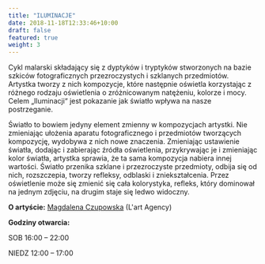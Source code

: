 ```yaml
---
title: "ILUMINACJE"
date: 2018-11-18T12:33:46+10:00
draft: false
featured: true
weight: 3
---
```

Cykl malarski składający się z dyptyków i tryptyków stworzonych na bazie szkiców fotograficznych przezroczystych i szklanych przedmiotów. Artystka tworzy z nich kompozycje, które następnie oświetla korzystając z różnego rodzaju oświetlenia o zróżnicowanym natężeniu, kolorze i mocy. Celem „Iluminacji“ jest pokazanie jak światło wpływa na nasze postrzeganie.

Światło to bowiem jedyny element zmienny w kompozycjach artystki. Nie zmieniając ułożenia aparatu fotograficznego i przedmiotów tworzących kompozycję, wydobywa z nich nowe znaczenia. Zmieniając ustawienie światła, dodając i zabierając źródła oświetlenia, przykrywając je i zmieniając kolor światła, artystka sprawia, że ta sama kompozycja nabiera innej wartości. Światło przenika szklane i przezroczyste przedmioty, odbija się od nich, rozszczepia, tworzy refleksy, odblaski i zniekształcenia. Przez oświetlenie może się zmienić się cała kolorystyka, refleks, który dominował na jednym zdjęciu, na drugim staje się ledwo widoczny.


**O artyście:**
[Magdalena Czupowska](/artysci/magdalena-czupowska) (L'art Agency)

**Godziny otwarcia:**

SOB 16:00 – 22:00

NIEDZ 12:00 – 17:00
